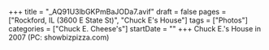 +++
title = "_AQ91U3lbGKPmBaJODa7.avif"
draft = false
pages = ["Rockford, IL (3600 E State St)", "Chuck E's House"]
tags = ["Photos"]
categories = ["Chuck E. Cheese's"]
startDate = ""
+++
Chuck E.'s House in 2007 (PC: showbizpizza.com)
